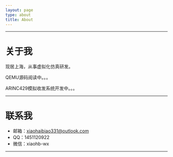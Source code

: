 ```yaml
---
layout: page
type: about
title: About
---
```

***
# 关于我

现居上海，从事虚拟化仿真研发。

QEMU源码阅读中。。。

ARINC429模拟收发系统开发中。。。

***

# 联系我

- 邮箱：<a href="Mailto:xiaohaibiao331@outlook.com">xiaohaibiao331@outlook.com</a>
- QQ：1451120922
- 微信：xiaohb-wx

***